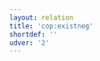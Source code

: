 ```yaml
---
layout: relation
title: 'cop:existneg'
shortdef: ''
udver: '2'
---
```

<!-- Interlanguage links updated Út zář 29 20:23:26 CEST 2020 -->
